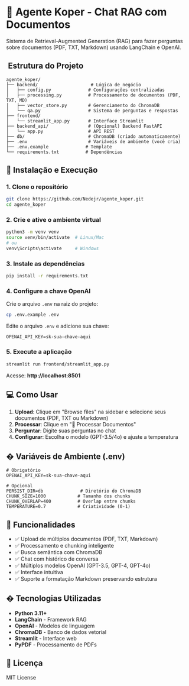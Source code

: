 # 🤖 Agente Koper - Chat RAG com Documentos

Sistema de Retrieval-Augmented Generation (RAG) para fazer perguntas sobre documentos (PDF, TXT, Markdown) usando LangChain e OpenAI.

## ️ Estrutura do Projeto

```
agente_koper/
├── backend/                    # Lógica de negócio
│   ├── config.py              # Configurações centralizadas
│   ├── processing.py          # Processamento de documentos (PDF, TXT, MD)
│   ├── vector_store.py        # Gerenciamento do ChromaDB
│   └── qa.py                  # Sistema de perguntas e respostas
├── frontend/                   
│   └── streamlit_app.py       # Interface Streamlit
├── backend_api/               # (Opcional) Backend FastAPI
│   └── app.py                 # API REST
├── db/                        # ChromaDB (criado automaticamente)
├── .env                       # Variáveis de ambiente (você cria)
├── .env.example              # Template
└── requirements.txt          # Dependências
```

## 🚀 Instalação e Execução

### 1. Clone o repositório

```bash
git clone https://github.com/Nedejr/agente_koper.git
cd agente_koper
```

### 2. Crie e ative o ambiente virtual

```bash
python3 -m venv venv
source venv/bin/activate  # Linux/Mac
# ou
venv\Scripts\activate     # Windows
```

### 3. Instale as dependências

```bash
pip install -r requirements.txt
```

### 4. Configure a chave OpenAI

Crie o arquivo `.env` na raiz do projeto:

```bash
cp .env.example .env
```

Edite o arquivo `.env` e adicione sua chave:

```env
OPENAI_API_KEY=sk-sua-chave-aqui
```

### 5. Execute a aplicação

```bash
streamlit run frontend/streamlit_app.py
```

Acesse: **http://localhost:8501**

## 💻 Como Usar

1. **Upload**: Clique em "Browse files" na sidebar e selecione seus documentos (PDF, TXT ou Markdown)
2. **Processar**: Clique em "🚀 Processar Documentos"
3. **Perguntar**: Digite suas perguntas no chat
4. **Configurar**: Escolha o modelo (GPT-3.5/4o) e ajuste a temperatura

## � Variáveis de Ambiente (.env)

```env
# Obrigatório
OPENAI_API_KEY=sk-sua-chave-aqui

# Opcional
PERSIST_DIR=db              # Diretório do ChromaDB
CHUNK_SIZE=1000            # Tamanho dos chunks
CHUNK_OVERLAP=400          # Overlap entre chunks
TEMPERATURE=0.7            # Criatividade (0-1)
```

## 🎯 Funcionalidades

- ✅ Upload de múltiplos documentos (PDF, TXT, Markdown)
- ✅ Processamento e chunking inteligente
- ✅ Busca semântica com ChromaDB
- ✅ Chat com histórico de conversa
- ✅ Múltiplos modelos OpenAI (GPT-3.5, GPT-4, GPT-4o)
- ✅ Interface intuitiva
- ✅ Suporte a formatação Markdown preservando estrutura

## � Tecnologias Utilizadas

- **Python 3.11+**
- **LangChain** - Framework RAG
- **OpenAI** - Modelos de linguagem
- **ChromaDB** - Banco de dados vetorial
- **Streamlit** - Interface web
- **PyPDF** - Processamento de PDFs

## 📄 Licença

MIT License
